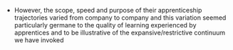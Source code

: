 - However, the scope, speed and purpose of their apprenticeship trajectories varied from company to company and this variation seemed particularly germane to the quality of learning experienced by apprentices and to be illustrative of the expansive/restrictive continuum we have invoked
